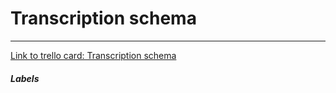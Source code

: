 # Transcription schema



---

[Link to trello card: Transcription schema](https://trello.com/c/JaPqAV6J)

##### Labels

